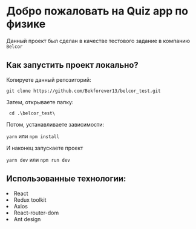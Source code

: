 # Добро пожаловать на Quiz app по физике

Данный проект был сделан в качестве тестового задание в компанию `Belcor`

## Как запустить проект локально?

Копируете данный репозиторий:

`git clone https://github.com/Bekforever13/belcor_test.git`

Затем, открываете папку:

` cd .\belcor_test\`

Потом, устанавливаете зависимости:

`yarn` или `npm install`

И наконец запускаете проект

`yarn dev` или `npm run dev`

## Использованные технологии:

<li>React</li>
<li>Redux toolkit</li>
<li>Axios</li>
<li>React-router-dom</li>
<li>Ant design</li>
